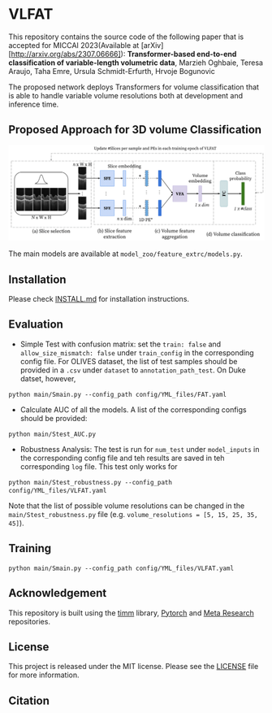 # VLFAT
This repository contains the source code of the following paper that is accepted for MICCAI 2023(Available at  [arXiv][http://arxiv.org/abs/2307.06666]):
**Transformer-based end-to-end classification of variable-length volumetric data**, Marzieh Oghbaie, Teresa Araujo, Taha Emre, Ursula Schmidt-Erfurth, Hrvoje Bogunovic

The proposed network deploys Transformers for volume classification that is able to handle variable volume resolutions both at development and inference time.  
## Proposed Approach for 3D volume Classification
<img src="assets/general_approach.png" alt="Alt text" title="Optional title">

The main models are available at `model_zoo/feature_extrc/models.py`.


## Installation
Please check [INSTALL.md](INSTALL.md) for installation instructions. 


## Evaluation
- Simple Test with confusion matrix: set the `train: false` and `allow_size_mismatch: false` under `train_config` in the corresponding config file. 
For OLIVES dataset, the list of test samples should be provided in a `.csv` under `dataset` to `annotation_path_test`.
On Duke datset, however, 
```shell
python main/Smain.py --config_path config/YML_files/FAT.yaml 
```

- Calculate AUC of all the models. A list of the corresponding configs should be provided:
```shell
python main/Stest_AUC.py
```

- Robustness Analysis: The test is run for `num_test` under `model_inputs` in the corresponding config file and teh results are saved in teh corresponding `log` file. This test only works for  
```shell
python main/Stest_robustness.py --config_path config/YML_files/VLFAT.yaml
```
Note that the list of possible volume resolutions can be changed in the `main/Stest_robustness.py` file (e.g. `volume_resolutions = [5, 15, 25, 35, 45]`).

## Training
```shell
python main/Smain.py --config_path config/YML_files/VLFAT.yaml
```


## Acknowledgement
This repository is built using the [timm](https://github.com/rwightman/pytorch-image-models) library, [Pytorch](https://pytorch.org) and [Meta Research](https://github.com/facebookresearch) repositories.

## License
This project is released under the MIT license. Please see the [LICENSE](LICENSE) file for more information.

## Citation

